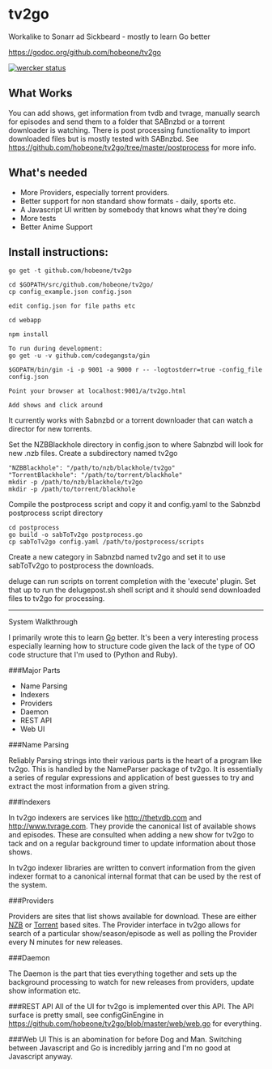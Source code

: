 # tv2go
Workalike to Sonarr ad Sickbeard - mostly to learn Go better

https://godoc.org/github.com/hobeone/tv2go

[![wercker status](https://app.wercker.com/status/5a29ff8c01f89263d1178da25ffdadce/m "wercker status")](https://app.wercker.com/project/bykey/5a29ff8c01f89263d1178da25ffdadce)

## What Works

You can add shows, get information from tvdb and tvrage, manually search for episodes and send them to a folder that SABnzbd or a torrent downloader is watching.  There is post processing functionality to import downloaded files but is mostly tested with SABnzbd. See https://github.com/hobeone/tv2go/tree/master/postprocess for more info.

## What's needed

* More Providers, especially torrent providers.
* Better support for non standard show formats - daily, sports etc.
* A Javascript UI written by somebody that knows what they're doing
* More tests
* Better Anime Support

## Install instructions:

```
go get -t github.com/hobeone/tv2go

cd $GOPATH/src/github.com/hobeone/tv2go/
cp config_example.json config.json

edit config.json for file paths etc

cd webapp

npm install
```

```
To run during development:
go get -u -v github.com/codegangsta/gin

$GOPATH/bin/gin -i -p 9001 -a 9000 r -- -logtostderr=true -config_file config.json

Point your browser at localhost:9001/a/tv2go.html

Add shows and click around
```

It currently works with Sabnzbd or a torrent downloader that can watch a director for new torrents.

Set the NZBBlackhole directory in config.json to where Sabnzbd will look for new .nzb files.  Create a subdirectory named tv2go
```
"NZBBlackhole": "/path/to/nzb/blackhole/tv2go"
"TorrentBlackhole": "/path/to/torrent/blackhole"
mkdir -p /path/to/nzb/blackhole/tv2go
mkdir -p /path/to/torrent/blackhole
```


Compile the postprocess script and copy it and config.yaml to the Sabnzbd postprocess script directory

```
cd postprocess
go build -o sabToTv2go postprocess.go
cp sabToTv2go config.yaml /path/to/postprocess/scripts
```

Create a new category in Sabnzbd named tv2go and set it to use sabToTv2go to postprocess the downloads.

deluge can run scripts on torrent completion with the 'execute' plugin.  Set that up to run the delugepost.sh shell script and it should send downloaded files to tv2go for processing.

***
System Walkthrough

I primarily wrote this to learn [Go](http://golang.org) better.  It's been a very interesting process especially learning how to structure code given the lack of the type of OO code structure that I'm used to (Python and Ruby).


###Major Parts
- Name Parsing
- Indexers
- Providers
- Daemon
- REST API
- Web UI

###Name Parsing

Reliably Parsing strings into their various parts is the heart of a program like tv2go.  This is handled by the NameParser package of tv2go.  It is essentially a series of regular expressions and application of best guesses to try and extract the most information from a given string.

###Indexers

In tv2go indexers are services like http://thetvdb.com and http://www.tvrage.com.  They provide the canonical list of available shows and episodes.  These are consulted when adding a new show for tv2go to tack and on a regular background timer to update information about those shows.

In tv2go indexer libraries are written to convert information from the given indexer format to a canonical internal format that can be used by the rest of the system.

###Providers

Providers are sites that list shows available for download.  These are either [NZB](https://en.wikipedia.org/wiki/NZB) or [Torrent](https://en.wikipedia.org/wiki/BitTorrent) based sites.  The Provider interface in tv2go allows for search of a particular show/season/episode as well as polling the Provider every N minutes for new releases.

###Daemon

The Daemon is the part that ties everything together and sets up the background processing to watch for new releases from providers, update show information etc.

###REST API
All of the UI for tv2go is implemented over this API.  The API surface is pretty small, see configGinEngine in https://github.com/hobeone/tv2go/blob/master/web/web.go for everything.

###Web UI
This is an abomination for before Dog and Man.  Switching between Javascript and Go is incredibly jarring and I'm no good at Javascript anyway.
